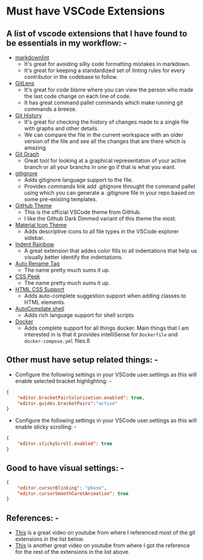 # Must have VSCode Extensions

## A list of vscode extensions that I have found to be essentials in my workflow: -

* [markdownlint](https://marketplace.visualstudio.com/items?itemName=DavidAnson.vscode-markdownlint)
    * It's great for avoiding silliy code formatting mistakes in markdown.
    * It's great for keeping a standardized set of linting rules for every contributor in the codebase to follow.
* [GitLens](https://marketplace.visualstudio.com/items?itemName=donjayamanne.githistory)
    * It's great for code blame where you can view the person who made the last code change on each line of code.
    * It has great command pallet commands which make running git commands a breeze.
* [Git History](https://marketplace.visualstudio.com/items?itemName=donjayamanne.githistory)
    * It's great for checking the history of changes made to a single file with graphs and other details.
    * We can compare the file in the current workspace with an older version of the file and see all the changes that are there which is amazing.
* [Git Graph](https://marketplace.visualstudio.com/items?itemName=mhutchie.git-graph)
    * Great tool for looking at a graphical representation of your active branch or all your branchs in one go if that is what you want.
* [gitignore](https://marketplace.visualstudio.com/items?itemName=codezombiech.gitignore)
    * Adds gitignore language support to the file.
    * Provides commands link add .gitignore throught the command pallet using which you can generate a .gitignore file in your repo based on some pre-existing templates.
* [GitHub Theme](https://marketplace.visualstudio.com/items?itemName=GitHub.github-vscode-theme)
    * This is the official VSCode theme from GitHub.
    * I like the Github Dark Dimmed variant of this theme the most.
* [Material Icon Theme](https://marketplace.visualstudio.com/items?itemName=Equinusocio.vsc-material-theme-icons)
    * Adds descriptive icons to all file types in the VSCode explorer sidebar.
* [Indent Rainbow](https://marketplace.visualstudio.com/items?itemName=oderwat.indent-rainbow)
    * A great extension that addes color fills to all indentations that help us visually better identify the indentations.
* [Auto Rename Tag](https://marketplace.visualstudio.com/items?itemName=formulahendry.auto-rename-tag)
    * The name pretty much sums it up.
* [CSS Peek](https://marketplace.visualstudio.com/items?itemName=formulahendry.auto-rename-tag)
    * The name pretty much sums it up.
* [HTML CSS Support](https://marketplace.visualstudio.com/items?itemName=ecmel.vscode-html-css)
    * Adds auto-complete suggestion support when adding classes to HTML elements.
* [AutoComplate shell](https://marketplace.visualstudio.com/items?itemName=truman.autocomplate-shell)
    * Adds rich language support for shell scripts
* [Docker](https://marketplace.visualstudio.com/items?itemName=ms-azuretools.vscode-docker)
    * Adds complete support for all things docker. Main things that I am interested in is that it provides intelliSense for `Dockerfile` and `docker-compose.yml` files.ß

## Other must have setup related things: -

* Configure the following settings in your VSCode user.settings as this will enable selected bracket highlighting: -

```json
{
    "editor.bracketPairColorization.enabled": true,
    "editor.guides.bracketPairs":"active"
}
```

* Configure the following settings in your VSCode user.settings as this will enable sticky scrolling: -

```json
{
    "editor.stickyScroll.enabled": true
}
```

## Good to have visual settings: -

```json
{
    "editor.cursorBlinking": "phase",
    "editor.cursorSmoothCaretAnimation": true
}
```

## References: -

* [This](https://www.youtube.com/watch?v=Guva-oab1pg) is a great video on youtube from where I referenced most of the git extensions in the list below.
* [This](https://www.youtube.com/watch?v=c5GAS_PMXDs) is another great video on youtube from where I got the reference for the rest of the extensions in the list above.
